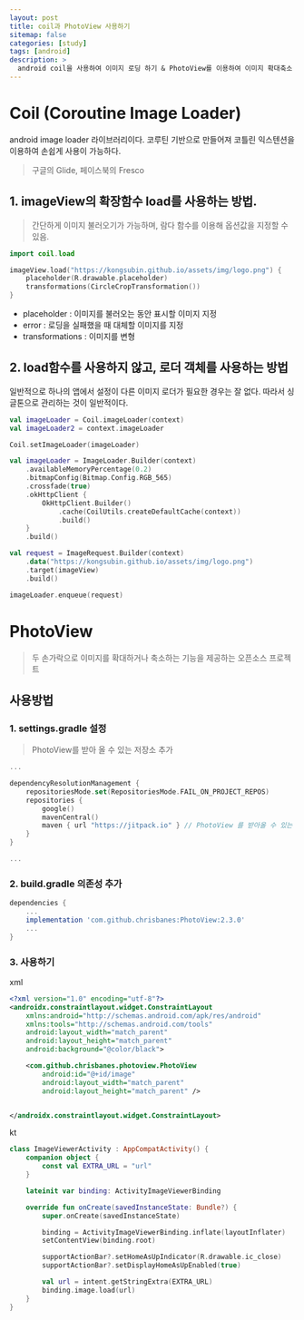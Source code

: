 ```yaml
---
layout: post
title: coil과 PhotoView 사용하기 
sitemap: false
categories: [study]
tags: [android]
description: >
  android coil을 사용하여 이미지 로딩 하기 & PhotoView를 이용하여 이미지 확대축소 하기 
---
```



# Coil (Coroutine Image Loader)
android image loader 라이브러리이다. 
코루틴 기반으로 만들어져 코틀린 익스텐션을 이용하여 손쉽게 사용이 가능하다. 
> 구글의 Glide, 페이스북의 Fresco 


## 1. imageView의 확장함수 load를 사용하는 방법. 
> 간단하게 이미지 불러오기가 가능하며, 람다 함수를 이용해 옵션값을 지정할 수 있음. 

~~~kotlin
import coil.load

imageView.load("https://kongsubin.github.io/assets/img/logo.png") {
    placeholder(R.drawable.placeholder)
    transformations(CircleCropTransformation())
}
~~~

- placeholder : 이미지를 불러오는 동안 표시할 이미지 지정
- error : 로딩을 실패했을 때 대체할 이미지를 지정
- transformations : 이미지를 변형 

## 2. load함수를 사용하지 않고, 로더 객체를 사용하는 방법 
일반적으로 하나의 앱에서 설정이 다른 이미지 로더가 필요한 경우는 잘 없다. 
따라서 싱글톤으로 관리하는 것이 일반적이다. 

~~~kotlin
val imageLoader = Coil.imageLoader(context)
val imageLoader2 = context.imageLoader

Coil.setImageLoader(imageLoader)
~~~

~~~kotlin
val imageLoader = ImageLoader.Builder(context)
    .availableMemoryPercentage(0.2)
    .bitmapConfig(Bitmap.Config.RGB_565)
    .crossfade(true)
    .okHttpClient {
        OkHttpClient.Builder()
            .cache(CoilUtils.createDefaultCache(context))
            .build()
    }
    .build()

val request = ImageRequest.Builder(context)
    .data("https://kongsubin.github.io/assets/img/logo.png")
    .target(imageView)
    .build()

imageLoader.enqueue(request)

~~~


# PhotoView
> 두 손가락으로 이미지를 확대하거나 축소하는 기능을 제공하는 오픈소스 프로젝트 

## 사용방법

### 1. settings.gradle 설정
> PhotoView를 받아 올 수 있는 저장소 추가 

~~~kotlin
...

dependencyResolutionManagement {
    repositoriesMode.set(RepositoriesMode.FAIL_ON_PROJECT_REPOS)
    repositories {
        google()
        mavenCentral()
        maven { url "https://jitpack.io" } // PhotoView 를 받아올 수 있는 저장소
    }
}

...
~~~

### 2. build.gradle 의존성 추가 
~~~.gradle
dependencies {
    ...
    implementation 'com.github.chrisbanes:PhotoView:2.3.0'
    ...
}
~~~

### 3. 사용하기
xml 
~~~xml
<?xml version="1.0" encoding="utf-8"?>
<androidx.constraintlayout.widget.ConstraintLayout
    xmlns:android="http://schemas.android.com/apk/res/android"
    xmlns:tools="http://schemas.android.com/tools"
    android:layout_width="match_parent"
    android:layout_height="match_parent"
    android:background="@color/black">

    <com.github.chrisbanes.photoview.PhotoView
        android:id="@+id/image"
        android:layout_width="match_parent"
        android:layout_height="match_parent" />


</androidx.constraintlayout.widget.ConstraintLayout>
~~~

kt
~~~kotlin
class ImageViewerActivity : AppCompatActivity() {
    companion object {
        const val EXTRA_URL = "url"
    }

    lateinit var binding: ActivityImageViewerBinding

    override fun onCreate(savedInstanceState: Bundle?) {
        super.onCreate(savedInstanceState)

        binding = ActivityImageViewerBinding.inflate(layoutInflater)
        setContentView(binding.root)

        supportActionBar?.setHomeAsUpIndicator(R.drawable.ic_close)
        supportActionBar?.setDisplayHomeAsUpEnabled(true)

        val url = intent.getStringExtra(EXTRA_URL)
        binding.image.load(url)
    }
}
~~~